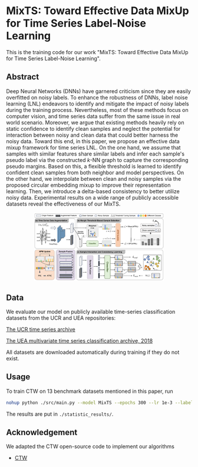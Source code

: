 # MixTS: Toward Effective Data MixUp for Time Series Label-Noise Learning

This is the training code for our work "MixTS: Toward Effective Data MixUp for Time Series Label-Noise Learning". 
## Abstract
Deep Neural Networks (DNNs) have garnered criticism since they are easily overfitted on noisy labels. To enhance the robustness of DNNs, label noise learning (LNL) endeavors to identify and mitigate the impact of noisy labels during the training process. Nevertheless, most of these methods focus on computer vision, and time series data suffer from the same issue in real world scenario. Moreover, we argue that existing methods heavily rely on static confidence to identify clean samples and neglect the potential for interaction between noisy and clean data that could better harness the noisy data. Toward this end, in this paper, we propose an effective data mixup framework for time series LNL. On the one hand, we assume that samples with similar features share similar labels and infer each sample's pseudo label via the constructed $k$-NN graph to capture the corresponding pseudo margins. Based on this, a flexible threshold is learned to identify confident clean samples from both neighbor and model perspectives. On the other hand, we interpolate between clean and noisy samples via the proposed circular embedding mixup to improve their representation learning. Then, we introduce a delta-based consistency to better utilize noisy data. Experimental results on a wide range of publicly accessible datasets reveal the effectiveness of our MixTS. 
<div align="center">
<img src="Pic/MixTS.pdf" width="70%">
</div>

## Data
We evaluate our model on publicly available time-series classification datasets from the UCR and UEA repositories:

[The UCR time series archive](https://ieeexplore.ieee.org/abstract/document/8894743)

[The UEA multivariate time series classification archive, 2018](https://arxiv.org/abs/1811.00075)

All datasets are downloaded automatically during training if they do not exist.

## Usage
To train CTW on 13 benchmark datasets mentioned in this paper, run
```bash
nohup python ./src/main.py --model MixTS --epochs 300 --lr 1e-3 --label_noise 0 --embedding_size 32 --ni 0.3 --num_workers 1 --mean_loss_len 10 --gamma 0.3 --cuda_device 0 --outfile MixTS.csv >/dev/null 2>&1 &
```
The results are put in ```./statistic_results/```.


## Acknowledgement
We adapted the CTW open-source code to implement our algorithms
* [CTW](https://github.com/qianlima-lab/CTW.git)